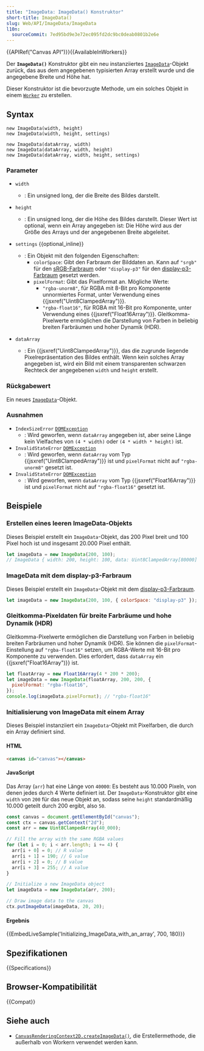 ```yaml
---
title: "ImageData: ImageData() Konstruktor"
short-title: ImageData()
slug: Web/API/ImageData/ImageData
l10n:
  sourceCommit: 7ed95bd9e3e72ec095fd2dc9bc0deab0801b2e6e
---
```


{{APIRef("Canvas API")}}{{AvailableInWorkers}}

Der **`ImageData()`** Konstruktor gibt ein neu instanziiertes [`ImageData`](/de/docs/Web/API/ImageData)-Objekt zurück, das aus dem angegebenen typisierten Array erstellt wurde und die angegebene Breite und Höhe hat.

Dieser Konstruktor ist die bevorzugte Methode, um ein solches Objekt in einem [`Worker`](/de/docs/Web/API/Worker) zu erstellen.

## Syntax

```js-nolint
new ImageData(width, height)
new ImageData(width, height, settings)

new ImageData(dataArray, width)
new ImageData(dataArray, width, height)
new ImageData(dataArray, width, height, settings)
```

### Parameter

- `width`
  - : Ein unsigned long, der die Breite des Bildes darstellt.
- `height`
  - : Ein unsigned long, der die Höhe des Bildes darstellt. Dieser Wert ist optional, wenn ein Array angegeben ist: Die Höhe wird aus der Größe des Arrays und der angegebenen Breite abgeleitet.
- `settings` {{optional_inline}}
  - : Ein Objekt mit den folgenden Eigenschaften:
    - `colorSpace`: Gibt den Farbraum der Bilddaten an. Kann auf `"srgb"` für den [sRGB-Farbraum](https://de.wikipedia.org/wiki/SRGB) oder `"display-p3"` für den [display-p3-Farbraum](https://de.wikipedia.org/wiki/DCI-P3) gesetzt werden.
    - `pixelFormat`: Gibt das Pixelformat an. Mögliche Werte:
      - `"rgba-unorm8"`, für RGBA mit 8-Bit pro Komponente unnormiertes Format, unter Verwendung eines {{jsxref("Uint8ClampedArray")}}.
      - `"rgba-float16"`, für RGBA mit 16-Bit pro Komponente, unter Verwendung eines {{jsxref("Float16Array")}}. Gleitkomma-Pixelwerte ermöglichen die Darstellung von Farben in beliebig breiten Farbräumen und hoher Dynamik (HDR).

- `dataArray`
  - : Ein {{jsxref("Uint8ClampedArray")}}, das die zugrunde liegende Pixelrepräsentation des Bildes enthält. Wenn kein solches Array angegeben ist, wird ein Bild mit einem transparenten schwarzen Rechteck der angegebenen `width` und `height` erstellt.

### Rückgabewert

Ein neues [`ImageData`](/de/docs/Web/API/ImageData)-Objekt.

### Ausnahmen

- `IndexSizeError` [`DOMException`](/de/docs/Web/API/DOMException)
  - : Wird geworfen, wenn `dataArray` angegeben ist, aber seine Länge kein Vielfaches von `(4 * width)` oder `(4 * width * height)` ist.
- `InvalidStateError` [`DOMException`](/de/docs/Web/API/DOMException)
  - : Wird geworfen, wenn `dataArray` vom Typ {{jsxref("Uint8ClampedArray")}} ist und `pixelFormat` nicht auf `"rgba-unorm8"` gesetzt ist.
- `InvalidStateError` [`DOMException`](/de/docs/Web/API/DOMException)
  - : Wird geworfen, wenn `dataArray` vom Typ {{jsxref("Float16Array")}} ist und `pixelFormat` nicht auf `"rgba-float16"` gesetzt ist.

## Beispiele

### Erstellen eines leeren ImageData-Objekts

Dieses Beispiel erstellt ein `ImageData`-Objekt, das 200 Pixel breit und 100 Pixel hoch ist und insgesamt 20.000 Pixel enthält.

```js
let imageData = new ImageData(200, 100);
// ImageData { width: 200, height: 100, data: Uint8ClampedArray[80000] }
```

### ImageData mit dem display-p3-Farbraum

Dieses Beispiel erstellt ein `ImageData`-Objekt mit dem [display-p3-Farbraum](https://de.wikipedia.org/wiki/DCI-P3).

```js
let imageData = new ImageData(200, 100, { colorSpace: "display-p3" });
```

### Gleitkomma-Pixeldaten für breite Farbräume und hohe Dynamik (HDR)

Gleitkomma-Pixelwerte ermöglichen die Darstellung von Farben in beliebig breiten Farbräumen und hoher Dynamik (HDR). Sie können die `pixelFormat`-Einstellung auf `"rgba-float16"` setzen, um RGBA-Werte mit 16-Bit pro Komponente zu verwenden. Dies erfordert, dass `dataArray` ein {{jsxref("Float16Array")}} ist.

```js
let floatArray = new Float16Array(4 * 200 * 200);
let imageData = new ImageData(floatArray, 200, 200, {
  pixelFormat: "rgba-float16",
});
console.log(imageData.pixelFormat); // "rgba-float16"
```

### Initialisierung von ImageData mit einem Array

Dieses Beispiel instanziiert ein `ImageData`-Objekt mit Pixelfarben, die durch ein Array definiert sind.

#### HTML

```html
<canvas id="canvas"></canvas>
```

#### JavaScript

Das Array (`arr`) hat eine Länge von `40000`: Es besteht aus 10.000 Pixeln, von denen jedes durch 4 Werte definiert ist. Der `ImageData`-Konstruktor gibt eine `width` von `200` für das neue Objekt an, sodass seine `height` standardmäßig 10.000 geteilt durch 200 ergibt, also `50`.

```js
const canvas = document.getElementById("canvas");
const ctx = canvas.getContext("2d");
const arr = new Uint8ClampedArray(40_000);

// Fill the array with the same RGBA values
for (let i = 0; i < arr.length; i += 4) {
  arr[i + 0] = 0; // R value
  arr[i + 1] = 190; // G value
  arr[i + 2] = 0; // B value
  arr[i + 3] = 255; // A value
}

// Initialize a new ImageData object
let imageData = new ImageData(arr, 200);

// Draw image data to the canvas
ctx.putImageData(imageData, 20, 20);
```

#### Ergebnis

{{EmbedLiveSample('Initializing_ImageData_with_an_array', 700, 180)}}

## Spezifikationen

{{Specifications}}

## Browser-Kompatibilität

{{Compat}}

## Siehe auch

- [`CanvasRenderingContext2D.createImageData()`](/de/docs/Web/API/CanvasRenderingContext2D/createImageData), die Erstellermethode, die außerhalb von Workern verwendet werden kann.
